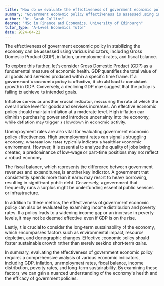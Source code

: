 ```yaml
---
title: "How do we evaluate the effectiveness of government economic policy in stabilising the economy?"
summary: "Government economic policy effectiveness is assessed using indicators like GDP, inflation, unemployment rates, and fiscal balance to evaluate its role in stabilizing the economy."
author: "Dr. Sarah Collins"
degree: "MSc in Finance and Economics, University of Edinburgh"
tutor_type: "A-Level Economics Tutor"
date: 2024-04-22
---
```


The effectiveness of government economic policy in stabilizing the economy can be assessed using various indicators, including Gross Domestic Product (GDP), inflation, unemployment rates, and fiscal balance.

To explore this further, let's consider Gross Domestic Product (GDP) as a fundamental measure of economic health. GDP quantifies the total value of all goods and services produced within a specific time frame. If a government's economic policy is effective, it should lead to consistent growth in GDP. Conversely, a declining GDP may suggest that the policy is failing to achieve its intended goals.

Inflation serves as another crucial indicator, measuring the rate at which the overall price level for goods and services increases. An effective economic policy should maintain inflation at a moderate level. High inflation can diminish purchasing power and introduce uncertainty into the economy, while deflation may trigger a slowdown in economic activity.

Unemployment rates are also vital for evaluating government economic policy effectiveness. High unemployment rates can signal a struggling economy, whereas low rates typically indicate a healthier economic environment. However, it is essential to analyze the quality of jobs being created; a predominance of low-wage or part-time positions may not reflect a robust economy.

The fiscal balance, which represents the difference between government revenues and expenditures, is another key indicator. A government that consistently spends more than it earns may resort to heavy borrowing, resulting in significant public debt. Conversely, a government that frequently runs a surplus might be underfunding essential public services or infrastructure.

In addition to these metrics, the effectiveness of government economic policy can also be evaluated by examining income distribution and poverty rates. If a policy leads to a widening income gap or an increase in poverty levels, it may not be deemed effective, even if GDP is on the rise.

Lastly, it is crucial to consider the long-term sustainability of the economy, which encompasses factors such as environmental impact, resource depletion, and demographic changes. Effective economic policy should foster sustainable growth rather than merely seeking short-term gains.

In summary, evaluating the effectiveness of government economic policy requires a comprehensive analysis of various economic indicators, including GDP, inflation, unemployment rates, fiscal balance, income distribution, poverty rates, and long-term sustainability. By examining these factors, we can gain a nuanced understanding of the economy's health and the efficacy of government policies.
    